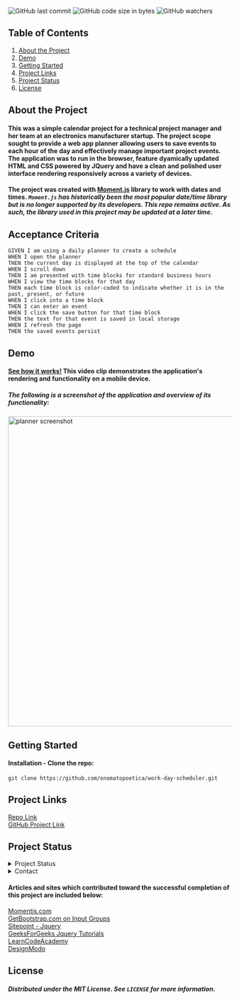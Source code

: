 ![GitHub last commit](https://img.shields.io/github/last-commit/onomatopoetica/work-day-scheduler)  ![GitHub code size in bytes](https://img.shields.io/github/languages/code-size/onomatopoetica/work-day-scheduler)  ![GitHub watchers](https://img.shields.io/github/watchers/onomatopoetica/work-day-scheduler?label=Watch&style=social)  

## Table of Contents
1. [About the Project](#About-The-Project)
1. [Demo](#Demo)
1. [Getting Started](#Getting-Started)
1. [Project Links](#Project-Links)
1. [Project Status](#Project-Status)
1. [License](#License)

## About the Project

#### This was a simple calendar project for a technical project manager and her team at an electronics manufacturer startup. The project scope sought to provide a web app planner allowing users to save events to each hour of the day and effectively manage important project events. The application was to run in the browser, feature dyamically updated HTML and CSS powered by JQuery and have a clean and polished user interface rendering responsively across a variety of devices. 

#### The project was created with [Moment.js](https://momentjs.com/) library to work with dates and times. <em> `Moment.js` has historically been the most popular date/time library but is no longer supported by its developers. This repo remains active. As such, the library used in this project may be updated at a later time. </em> 

## Acceptance Criteria

```
GIVEN I am using a daily planner to create a schedule
WHEN I open the planner
THEN the current day is displayed at the top of the calendar
WHEN I scroll down
THEN I am presented with time blocks for standard business hours
WHEN I view the time blocks for that day
THEN each time block is color-coded to indicate whether it is in the past, present, or future
WHEN I click into a time block
THEN I can enter an event
WHEN I click the save button for that time block
THEN the text for that event is saved in local storage
WHEN I refresh the page
THEN the saved events persist
```

## Demo

#### [See how it works!](assets/PLACEHOLDER) This video clip demonstrates the application's rendering and functionality on a mobile device. 

##### The following is a screenshot of the application and overview of its functionality: <br>

<img src="assets/PLACEHOLDER.png" alt="planner screenshot" title="screenshot" width="700" height="auto">


## Getting Started
#### Installation - Clone the repo: <br>
   ```  
   git clone https://github.com/onomatopoetica/work-day-scheduler.git
   ```

## Project Links
[Repo Link](https://github.com/onomatopoetica/work-day-scheduler) <br>
[GitHub Project Link](https://onomatopoetica.github.io/work-day-scheduler/)


## Project Status
<details>
    <summary>Project Status</summary>
    Active
</details>
<details>
    <summary>Contact</summary>
    jendotb@gmail.com
</details>

#### Articles and sites which contributed toward the successful completion of this project are included below:

[Momentjs.com](https://momentjs.com/) <br>
[GetBootstrap.com on Input Groups](https://getbootstrap.com/docs/4.0/components/input-group/) <br>
[Sitepoint - Jquery](https://www.sitepoint.com/jquery-date-future-date/) <br>
[GeeksForGeeks Jquery Tutorials](https://www.geeksforgeeks.org/jquery-tutorials/) <br>
[LearnCodeAcademy](https://www.youtube.com/watch?v=G-POtu9J-m4) <br>
[DesignModo](https://designmodo.com/calendar-jquery-css3/) <br>

## License
##### Distributed under the MIT License. See `LICENSE` for more information.
